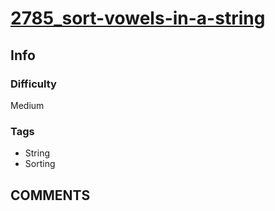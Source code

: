 # [2785_sort-vowels-in-a-string](https://leetcode.com/problems/sort-vowels-in-a-string/)

## Info

### Difficulty

Medium

### Tags

- String
- Sorting

## __COMMENTS__

> 
